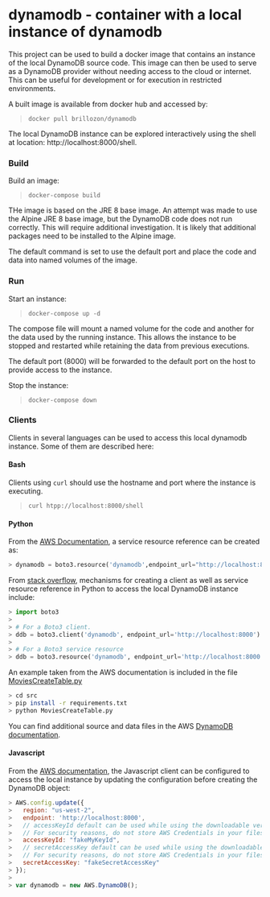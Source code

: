 
# dynamodb - container with a local instance of dynamodb

This project can be used to build a docker image that contains
an instance of the local DynamoDB source code.  This image can
then be used to serve as a DynamoDB provider without needing
access to the cloud or internet.  This can be useful for development
or for execution in restricted environments.

A built image is available from docker hub and accessed by:

> ```docker pull brillozon/dynamodb```

The local DynamoDB instance can be explored interactively using
the shell at location: http://localhost:8000/shell.

### Build

Build an image:

> ```docker-compose build```

THe image is based on the JRE 8 base image.  An attempt was made
to use the Alpine JRE 8 base image, but the DynamoDB code does not
run correctly.  This will require additional investigation.  It is
likely that additional packages need to be installed to the Alpine
image.

The default command is set to use the default port and place
the code and data into named volumes of the image.

### Run

Start an instance:

> ```docker-compose up -d ```

The compose file will mount a named volume for the code and
another for the data used by the running instance.  This allows
the instance to be stopped and restarted while retaining the
data from previous executions.

The default port (8000) will be forwarded to the default port
on the host to provide access to the instance.

Stop the instance:

> ```docker-compose down```

### Clients

Clients in several languages can be used to access this local
dynamodb instance.  Some of them are described here:

#### Bash

Clients using `curl` should use the hostname and port where the
instance is executing.

> ```curl htpp://localhost:8000/shell```

#### Python

From the [AWS Documentation](http://docs.aws.amazon.com/amazondynamodb/latest/gettingstartedguide/GettingStarted.Python.Summary.html),
a service resource reference can be created as:
 
```python
> dynamodb = boto3.resource('dynamodb',endpoint_url="http://localhost:8000")
```

From [stack overflow](http://stackoverflow.com/a/32260680/3882815),
mechanisms for creating a client as well as service resource
reference in Python to access the local DynamoDB instance include:

```python
> import boto3
> 
> # For a Boto3 client.
> ddb = boto3.client('dynamodb', endpoint_url='http://localhost:8000')
> 
> # For a Boto3 service resource
> ddb = boto3.resource('dynamodb', endpoint_url='http://localhost:8000')
```

An example taken from the AWS documentation is included in
the file [MoviesCreateTable.py](src/MoviesCreateTable.py)

```bash
> cd src
> pip install -r requirements.txt
> python MoviesCreateTable.py
```

You can find additional source and data files in the AWS
[DynamoDB documentation](http://docs.aws.amazon.com/amazondynamodb/latest/gettingstartedguide/GettingStarted.Python.html).

#### Javascript

From the [AWS documentation](http://docs.aws.amazon.com/amazondynamodb/latest/gettingstartedguide/GettingStarted.Js.01.html),
the Javascript client can be configured to access
the local instance by updating the configuration
before creating the DynamoDB object:

```javascript
> AWS.config.update({
>   region: "us-west-2",
>   endpoint: 'http://localhost:8000',
>   // accessKeyId default can be used while using the downloadable version of DynamoDB. 
>   // For security reasons, do not store AWS Credentials in your files. Use Amazon Cognito instead.
>   accessKeyId: "fakeMyKeyId",
>   // secretAccessKey default can be used while using the downloadable version of DynamoDB. 
>   // For security reasons, do not store AWS Credentials in your files. Use Amazon Cognito instead.
>   secretAccessKey: "fakeSecretAccessKey"
> });
> 
> var dynamodb = new AWS.DynamoDB();
```

